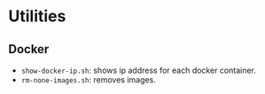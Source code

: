 Utilities
====

## Docker

* `show-docker-ip.sh`: shows ip address for each docker container.
* `rm-none-images.sh`: removes <none> images.
